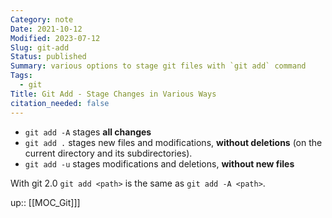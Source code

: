 ```yaml
---
Category: note
Date: 2021-10-12
Modified: 2023-07-12
Slug: git-add
Status: published
Summary: various options to stage git files with `git add` command
Tags:
  - git
Title: Git Add - Stage Changes in Various Ways
citation_needed: false
---
```



- `git add -A` stages **all changes**
- `git add .` stages new files and modifications, **without deletions** (on the current directory and its subdirectories).
- `git add -u` stages modifications and deletions, **without new files**

With git 2.0 `git add <path>` is the same as `git add -A <path>`.

up:: [[MOC_Git]]]
